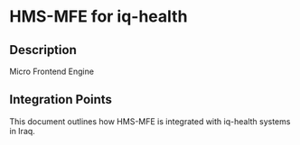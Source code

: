 # HMS-MFE for iq-health

## Description

Micro Frontend Engine

## Integration Points

This document outlines how HMS-MFE is integrated with iq-health systems in Iraq.
